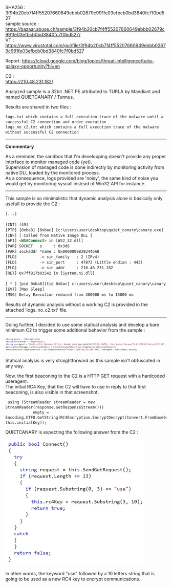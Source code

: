 SHA256 : 3f94b20cb7f4ff55207660649ebbb02679c991fe03efbcb0bd3840fc7f0bd527  
sample source : https://bazaar.abuse.ch/sample/3f94b20cb7f4ff55207660649ebbb02679c991fe03efbcb0bd3840fc7f0bd527/  
VT : https://www.virustotal.com/gui/file/3f94b20cb7f4ff55207660649ebbb02679c991fe03efbcb0bd3840fc7f0bd527  

Report: https://cloud.google.com/blog/topics/threat-intelligence/turla-galaxy-opportunity?hl=en  

C2 :  
https://210.48.231.182/  

Analyzed sample is a 32bit .NET PE attributed to TURLA by Mandiant and named QUIETCANARY / Tunnus.  

Results are shared in two files :  

    logs.txt which contains a full execution trace of the malware until a successful C2 connection and order execution  
    logs_no_c2.txt which contains a full execution trace of the malware without successful C2 connection  


---  

**Commentary**  

As a reminder, the sandbox that I'm developping doesn't provide any proper interface to monitor managed code (yet).  
Supervision of managed code is done indirectly by monitoring activity from native DLL loaded by the monitored process.  
As a consequence, logs provided are 'noisy', the same kind of noise you would get by monitoring syscall instead of Win32 API for instance.  
 
---  

This sample is so minimalistic that dynamic analysis alone is basically only usefull to provide the C2 :  

```html
[...]

[CNT] [49]
[PTP] [0xba8] [0xbac] [c:\users\user\desktop\quiet_canary\canary.exe]
[INF] [ Called from Native Image DLL ]
[API] <WSAConnect> in [WS2_32.dll] 
[PAR] SOCKET   s     : 0x3d8
[PAR] sockaddr *name : 0x0000009B393446A8
[FLD]          -> sin_family   : 2 (IPv4)
[FLD]          -> sin_port     : 47873 (Little endian : 443)
[FLD]          -> sin_addr     : 210.48.231.182
[RET] 0x7ff817b03542 in [System.ni.dll]

[ * ] [pid 0xba8][tid 0xbac] c:\users\user\desktop\quiet_canary\canary.exe
[EVT] [Max Sleep]
[MSG] Delay Execution reduced from 300000 ms to 15000 ms 
```

Results of dynamic analysis without a working C2 is provided in the attached 'logs_no_c2.txt' file.  

---  

Going further, I decided to use some statical analysis and develop a bare minimum C2 to trigger some additional behavior from the sample :  

![Alt text](screenshots/init.jpg?raw=true "first beaconing")

Statical analysis is very straightforward as this sample isn't obfuscated in any way.

Now, the first beaconing to the C2 is a HTTP GET request with a hardcoded useragent.  
The initial RC4 Key, that the C2 will have to use in reply to that first beaconing, is also visible in that screenshot.   

```dotNET
 using (StreamReader streamReader = new StreamReader(response.GetResponseStream()))
            empty = Encoding.UTF8.GetString(RC4Encryption.EncryptDecrypt(Convert.FromBase64String(streamReader.ReadToEnd()), this.initialKey));
```




QUIETCANARY is expecting the following answer from the C2 :  

![Alt text](screenshots/new_rc4_key.jpg?raw=true "New Rc4 Key")

In other words, the keyword "use" followed by a 10 letters string that is going to be used as a new RC4 key to encrypt communications.  

